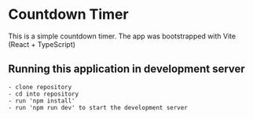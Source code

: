 # Countdown Timer

This is a simple countdown timer. The app was bootstrapped with Vite (React + TypeScript)

## Running this application in development server

```
- clone repository
- cd into repository
- run 'npm install'
- run 'npm run dev' to start the development server
```
